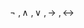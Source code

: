 $$\begin{equation}
\tag{运算次序(由高到低)}\neg \ , \wedge \ , \vee \ , \rightarrow \ , \leftrightarrow 
\end{equation}$$